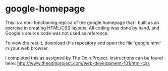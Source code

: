 # google-homepage

This is a non-functioning replica of the google homepage that I built as an exercise in creating HTML/CSS layouts. All coding was done by hand, and Google's source code was not used as reference.

To view the result, download this repository and open the file 'google.html' in your web browser.

I completed this as assigned by The Odin Project. Instructions can be found here: http://www.theodinproject.com/web-development-101/html-css
